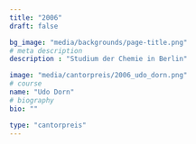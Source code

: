 ```yaml
---
title: "2006"
draft: false

bg_image: "media/backgrounds/page-title.png"
# meta description
description : "Studium der Chemie in Berlin"

image: "media/cantorpreis/2006_udo_dorn.png"
# course
name: "Udo Dorn"
# biography
bio: ""

type: "cantorpreis"
---
```

